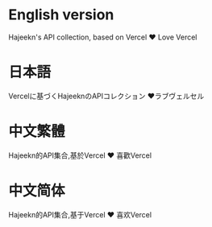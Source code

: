 # English version
Hajeekn's API collection, based on Vercel
❤ Love Vercel
# 日本語
Vercelに基づくHajeeknのAPIコレクション
❤ラブヴェルセル
# 中文繁體
Hajeekn的API集合,基於Vercel
❤ 喜歡Vercel
# 中文简体
Hajeekn的API集合,基于Vercel
❤ 喜欢Vercel
